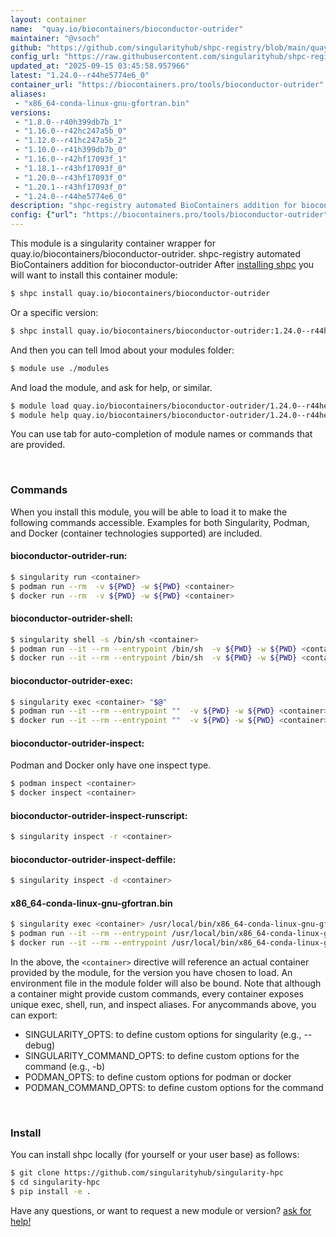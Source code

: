 ```yaml
---
layout: container
name:  "quay.io/biocontainers/bioconductor-outrider"
maintainer: "@vsoch"
github: "https://github.com/singularityhub/shpc-registry/blob/main/quay.io/biocontainers/bioconductor-outrider/container.yaml"
config_url: "https://raw.githubusercontent.com/singularityhub/shpc-registry/main/quay.io/biocontainers/bioconductor-outrider/container.yaml"
updated_at: "2025-09-15 03:45:58.957966"
latest: "1.24.0--r44he5774e6_0"
container_url: "https://biocontainers.pro/tools/bioconductor-outrider"
aliases:
 - "x86_64-conda-linux-gnu-gfortran.bin"
versions:
 - "1.8.0--r40h399db7b_1"
 - "1.16.0--r42hc247a5b_0"
 - "1.12.0--r41hc247a5b_2"
 - "1.10.0--r41h399db7b_0"
 - "1.16.0--r42hf17093f_1"
 - "1.18.1--r43hf17093f_0"
 - "1.20.0--r43hf17093f_0"
 - "1.20.1--r43hf17093f_0"
 - "1.24.0--r44he5774e6_0"
description: "shpc-registry automated BioContainers addition for bioconductor-outrider"
config: {"url": "https://biocontainers.pro/tools/bioconductor-outrider", "maintainer": "@vsoch", "description": "shpc-registry automated BioContainers addition for bioconductor-outrider", "latest": {"1.24.0--r44he5774e6_0": "sha256:5444b1cf692381cc5feaa4fdb8b09739a17085e6c4db99c73009682de908b98f"}, "tags": {"1.8.0--r40h399db7b_1": "sha256:649ebc8f3b5e92668a5500a95876a5b16e47a9d665f4df7234f79280c98380fc", "1.16.0--r42hc247a5b_0": "sha256:fe98bcc5033b3c17b9bae8db1d4511302409811c39b199af99033d717ae640f5", "1.12.0--r41hc247a5b_2": "sha256:b3d116071a8f3eee8658f00000550d9a5615835413b618ef760919dd1f5da895", "1.10.0--r41h399db7b_0": "sha256:84f9a6960621c0aeaf561013c72b572f761ea1765ed60081728158fae33001ad", "1.16.0--r42hf17093f_1": "sha256:2a7ecfcca51094147e2d5c850ee6250b6634dea09b3a4ea8943efbfa9dac62c3", "1.18.1--r43hf17093f_0": "sha256:63eeb0f963bf8fea1cbba858fc3919d30d5f94181fbcacfbfdbecfc24342a582", "1.20.0--r43hf17093f_0": "sha256:1d7ac2a18ea3c316193082d3781f8f2c29cccef53452187d1ff7204018a28780", "1.20.1--r43hf17093f_0": "sha256:b6ee3c11fa7325bce06c29c297a6ee173a00ceafaeaa7a4d41f3bd18d3f180bd", "1.24.0--r44he5774e6_0": "sha256:5444b1cf692381cc5feaa4fdb8b09739a17085e6c4db99c73009682de908b98f"}, "docker": "quay.io/biocontainers/bioconductor-outrider", "aliases": {"x86_64-conda-linux-gnu-gfortran.bin": "/usr/local/bin/x86_64-conda-linux-gnu-gfortran.bin"}}
---
```


This module is a singularity container wrapper for quay.io/biocontainers/bioconductor-outrider.
shpc-registry automated BioContainers addition for bioconductor-outrider
After [installing shpc](#install) you will want to install this container module:


```bash
$ shpc install quay.io/biocontainers/bioconductor-outrider
```

Or a specific version:

```bash
$ shpc install quay.io/biocontainers/bioconductor-outrider:1.24.0--r44he5774e6_0
```

And then you can tell lmod about your modules folder:

```bash
$ module use ./modules
```

And load the module, and ask for help, or similar.

```bash
$ module load quay.io/biocontainers/bioconductor-outrider/1.24.0--r44he5774e6_0
$ module help quay.io/biocontainers/bioconductor-outrider/1.24.0--r44he5774e6_0
```

You can use tab for auto-completion of module names or commands that are provided.

<br>

### Commands

When you install this module, you will be able to load it to make the following commands accessible.
Examples for both Singularity, Podman, and Docker (container technologies supported) are included.

#### bioconductor-outrider-run:

```bash
$ singularity run <container>
$ podman run --rm  -v ${PWD} -w ${PWD} <container>
$ docker run --rm  -v ${PWD} -w ${PWD} <container>
```

#### bioconductor-outrider-shell:

```bash
$ singularity shell -s /bin/sh <container>
$ podman run --it --rm --entrypoint /bin/sh  -v ${PWD} -w ${PWD} <container>
$ docker run --it --rm --entrypoint /bin/sh  -v ${PWD} -w ${PWD} <container>
```

#### bioconductor-outrider-exec:

```bash
$ singularity exec <container> "$@"
$ podman run --it --rm --entrypoint ""  -v ${PWD} -w ${PWD} <container> "$@"
$ docker run --it --rm --entrypoint ""  -v ${PWD} -w ${PWD} <container> "$@"
```

#### bioconductor-outrider-inspect:

Podman and Docker only have one inspect type.

```bash
$ podman inspect <container>
$ docker inspect <container>
```

#### bioconductor-outrider-inspect-runscript:

```bash
$ singularity inspect -r <container>
```

#### bioconductor-outrider-inspect-deffile:

```bash
$ singularity inspect -d <container>
```


#### x86_64-conda-linux-gnu-gfortran.bin

```bash
$ singularity exec <container> /usr/local/bin/x86_64-conda-linux-gnu-gfortran.bin
$ podman run --it --rm --entrypoint /usr/local/bin/x86_64-conda-linux-gnu-gfortran.bin   -v ${PWD} -w ${PWD} <container> -c " $@"
$ docker run --it --rm --entrypoint /usr/local/bin/x86_64-conda-linux-gnu-gfortran.bin   -v ${PWD} -w ${PWD} <container> -c " $@"
```



In the above, the `<container>` directive will reference an actual container provided
by the module, for the version you have chosen to load. An environment file in the
module folder will also be bound. Note that although a container
might provide custom commands, every container exposes unique exec, shell, run, and
inspect aliases. For anycommands above, you can export:

 - SINGULARITY_OPTS: to define custom options for singularity (e.g., --debug)
 - SINGULARITY_COMMAND_OPTS: to define custom options for the command (e.g., -b)
 - PODMAN_OPTS: to define custom options for podman or docker
 - PODMAN_COMMAND_OPTS: to define custom options for the command

<br>

### Install

You can install shpc locally (for yourself or your user base) as follows:

```bash
$ git clone https://github.com/singularityhub/singularity-hpc
$ cd singularity-hpc
$ pip install -e .
```

Have any questions, or want to request a new module or version? [ask for help!](https://github.com/singularityhub/singularity-hpc/issues)